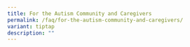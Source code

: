 ```yaml
---
title: For the Autism Community and Caregivers
permalink: /faq/for-the-autism-community-and-caregivers/
variant: tiptap
description: ""
---
```

<p></p>